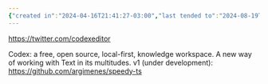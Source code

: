 ```yaml
---
{"created in":"2024-04-16T21:41:27-03:00","last tended to":"2024-08-19T03:05:43-03:00","tags":["research","OSdesign","lab","project","tool","toolsforthought","knowledgemanagement"],"relevancescore":87,"dg-publish":true,"permalink":"/projects-and-tools/projects/codex-os/","dgPassFrontmatter":true,"created":"2024-04-16T21:41:27.058-03:00","updated":"2024-08-22T01:37:27.937-03:00"}
---
```


https://twitter.com/codexeditor

Codex: a free, open source, local-first, knowledge workspace. A new way of working with Text in its multitudes.
v1 (under development): https://github.com/argimenes/speedy-ts

